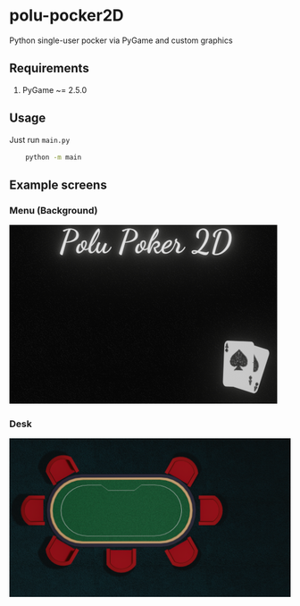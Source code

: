 # polu-pocker2D

Python single-user pocker via PyGame and custom graphics

## Requirements

1. PyGame ~= 2.5.0

## Usage

Just run ```main.py```

```bash
    python -m main
```

## Example screens

### Menu (Background)

![Menu bg](sourses/pics//m_bg.png)

### Desk

![Menu bg](sourses/pics/untitled.png)